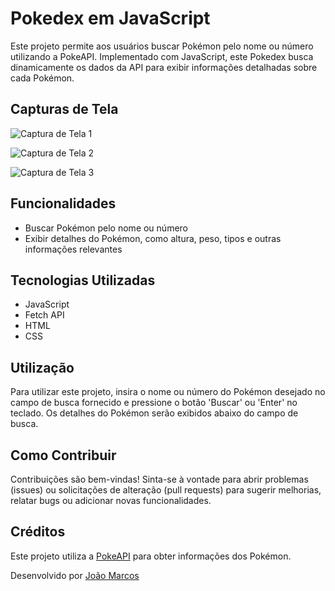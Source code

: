 # Pokedex em JavaScript

Este projeto permite aos usuários buscar Pokémon pelo nome ou número utilizando a PokeAPI. Implementado com JavaScript, este Pokedex busca dinamicamente os dados da API para exibir informações detalhadas sobre cada Pokémon.

## Capturas de Tela

![Captura de Tela 1](https://blogger.googleusercontent.com/img/a/AVvXsEgGbs4_CDxfKDRNujkhDD3kV6Rtye3Vz1oroQ6KibVCPHyc0JWlR2Dgh_aM5Ge1SOl7YTj5Pc6ovOGS2Xj2MY7VGVyLVkP6oaIwWa9oteXW4HAamCyHXWGpccGydiuXLCUkC_psrdgXhDwWG6q7aYjGqfEoRwsEen-fMQnWCpOqJOMNYr2_8Ipu1c22vm3B)

![Captura de Tela 2](https://blogger.googleusercontent.com/img/a/AVvXsEh6tQTZfsO2AgzWygsyCOmOJIMST3lBG5-N09O5fJqKMi59QAJAKQeqgAL8mRk3rZQNfWZWZ1xy5Y1nwCUgBWv12lNmkasoC-UjWV7IY6HuZ8NDeA_YaCs-dsj6VT6c1CjkQ3N3_8NtQNcC5axIN5XGnSO59bxReHr7b5Ae0mgM8-5MJrmxKflNeHLFnGSi)

![Captura de Tela 3](https://blogger.googleusercontent.com/img/a/AVvXsEhwjCnSbk3qTxqddioBXaSxz922YiJopqn-lizv7NkgQU0kTXQUZaxMo5WmCq40LYTR5hPfAWK9F_Lu7BkOC2niOGn_Q2FMMN4BIZG2jReDZuvshYH27dr2TlBMrNWL7wyW1o66AuJdN1OFVOrqFnxWJ3oHcu0D1srkITxz1fPtdJiw6E2g4plODCaKopSO)

## Funcionalidades

- Buscar Pokémon pelo nome ou número
- Exibir detalhes do Pokémon, como altura, peso, tipos e outras informações relevantes

## Tecnologias Utilizadas

- JavaScript
- Fetch API
- HTML
- CSS

## Utilização

Para utilizar este projeto, insira o nome ou número do Pokémon desejado no campo de busca fornecido e pressione o botão 'Buscar' ou 'Enter' no teclado. Os detalhes do Pokémon serão exibidos abaixo do campo de busca.

## Como Contribuir

Contribuições são bem-vindas! Sinta-se à vontade para abrir problemas (issues) ou solicitações de alteração (pull requests) para sugerir melhorias, relatar bugs ou adicionar novas funcionalidades.

## Créditos

Este projeto utiliza a [PokeAPI](https://pokeapi.co/) para obter informações dos Pokémon.

Desenvolvido por [João Marcos](https://linkes.jm7087.com)
